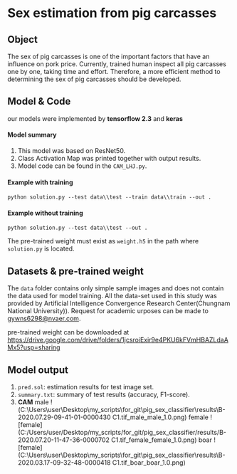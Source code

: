 # Sex estimation from pig carcasses

## Object

The sex of pig carcasses is one of the important factors that have an influence on pork price.  Currently,  trained human inspect all pig carcasses one by one, taking time and effort. Therefore, a more efficient method to determining the sex of pig carcasses should be developed.

## Model & Code

our models were implemented by **tensorflow 2.3** and **keras**

#### Model summary
1. This model was based on ResNet50.
2. Class Activation Map was printed together with output results.
3. Model code can be found in the `CAM_LHJ.py`.

#### Example with training
```
python solution.py --test data\\test --train data\\train --out .
```
#### Example without training
```
python solution.py --test data\\test --out .
```
The pre-trained weight must exist as `weight.h5` in the path where `solution.py` is located.

## Datasets & pre-trained weight

The `data` folder contains only simple sample images and does not contain the data used for model training.  All the data-set used in this study was provided by Artificial Intelligence Convergence Research Center(Chungnam National University)). Request for academic urposes can be made to gywns6298@nvaer.com.

pre-trained weight can be downloaded at https://drive.google.com/drive/folders/1jcsroiExir9e4PKU6kFVmHBAZLdaAMx5?usp=sharing


## Model output

1. `pred.sol`: estimation results for test image set.
2. `summary.txt`: summary of test results (accuracy, F1-score).
3. **CAM**
	male
  !(C:\Users\user\Desktop\my_scripts\for_git\pig_sex_classifier\results\B-2020.07.29-09-41-01-0000430 C1.tif_male_male_1.0.png)
	female
  ![female](C:/Users/user/Desktop/my_scripts/for_git/pig_sex_classifier/results/B-2020.07.20-11-47-36-0000702 C1.tif_female_female_1.0.png)
	boar
  ![female](C:\Users\user\Desktop\my_scripts\for_git\pig_sex_classifier\results\B-2020.03.17-09-32-48-0000418 C1.tif_boar_boar_1.0.png)
